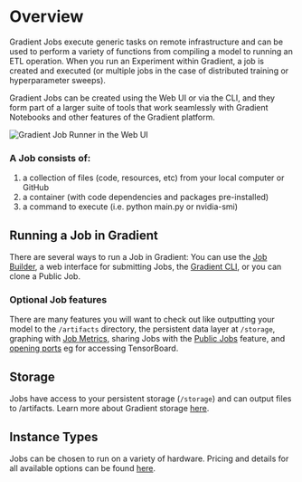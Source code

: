 # Overview

Gradient Jobs execute generic tasks on remote infrastructure and can be used to perform a variety of functions from compiling a model to running an ETL operation. When you run an Experiment within Gradient, a job is created and executed \(or multiple jobs in the case of distributed training or hyperparameter sweeps\).

Gradient Jobs can be created using the Web UI or via the CLI, and they form part of a larger suite of tools that work seamlessly with Gradient Notebooks and other features of the Gradient platform.

![Gradient Job Runner in the Web UI](https://support.paperspace.com/hc/article_attachments/360008627173/mceclip1.png)

### A Job consists of:

1. a collection of files \(code, resources, etc\) from your local computer or GitHub
2. a container \(with code dependencies and packages pre-installed\)
3. a command to execute \(i.e. python main.py or nvidia-smi\)

## Running a Job in Gradient

There are several ways to run a Job in Gradient: You can use the [Job Builder](about.md), a web interface for submitting Jobs, the [Gradient CLI](../get-started/install-the-cli.md), or you can clone a Public Job.

### Optional Job features

There are many features you will want to check out like outputting your model to the `/artifacts` directory, the persistent data layer at `/storage`, graphing with [Job Metrics](create-a-job/job-metrics/), sharing Jobs with the [Public Jobs](public-jobs.md) feature, and [opening ports](https://support.paperspace.com/hc/en-us/articles/360003412574-Public-IPs-and-Port-Forwarding) eg for accessing TensorBoard.

## Storage

Jobs have access to your persistent storage \(`/storage`\) and can output files to /artifacts. Learn more about Gradient storage [here](../gradient-private-cloud/gradient-node/storage.md).

## Instance Types

Jobs can be chosen to run on a variety of hardware. Pricing and details for all available options can be found [here](https://gradient.paperspace.com/instances).

